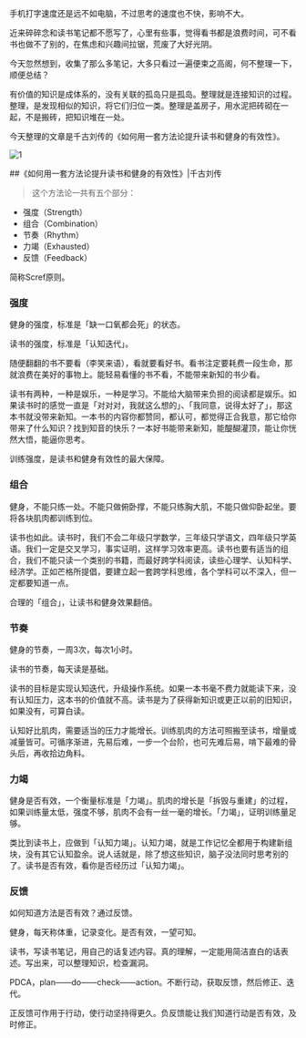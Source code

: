 手机打字速度还是远不如电脑，不过思考的速度也不快，影响不大。

近来碎碎念和读书笔记都不愿写了，心里有些事，觉得看书都是浪费时间，可不看书也做不了别的，在焦虑和兴趣间拉锯，荒废了大好光阴。

今天忽然想到，收集了那么多笔记，大多只看过一遍便束之高阁，何不整理一下，顺便总结？

有价值的知识是成体系的，没有关联的孤岛只是孤岛。整理就是连接知识的过程。整理，是发现相似的知识，将它们归位一类。整理是盖房子，用水泥把砖砌在一起，不是搬砖，把知识堆在一处。

今天整理的文章是千古刘传的《如何用一套方法论提升读书和健身的有效性》。


![1](http://upload-images.jianshu.io/upload_images/197369-de73019a63b02c79.jpg?imageMogr2/auto-orient/strip%7CimageView2/2/w/1240)

##《如何用一套方法论提升读书和健身的有效性》|千古刘传

> 这个方法论一共有五个部分：

-  强度（Strength）
- 组合（Combination）
- 节奏（Rhythm）
- 力竭（Exhausted）
- 反馈（Feedback）

简称Scref原则。

### 强度

健身的强度，标准是「缺一口氧都会死」的状态。

读书的强度，标准是「认知迭代」。

随便翻翻的书不要看（李笑来语），看就要看好书。看书注定要耗费一段生命，那就浪费在美好的事物上。能轻易看懂的书不看，不能带来新知的书少看。

读书有两种，一种是娱乐，一种是学习。不能给大脑带来负担的阅读都是娱乐。如果读书时的感觉一直是「对对对，我就这么想的」、「我同意，说得太好了」，那这本书就没带来新知。一本书的内容你都赞同，都认可，都觉得正合我意，那它给你带来了什么知识？找到知音的快乐？一本好书能带来新知，能醍醐灌顶，能让你恍然大悟，能逼你思考。

训练强度，是读书和健身有效性的最大保障。

### 组合

健身，不能只练一处。不能只做俯卧撑，不能只练胸大肌，不能只做仰卧起坐。要将各块肌肉都训练到位。

读书也如此。读书时，我们不会二年级只学数学，三年级只学语文，四年级只学英语。我们一定是交叉学习，事实证明，这样学习效率更高。读书也要有适当的组合，我们不能只读一个类别的书籍，而最好跨学科阅读，读些心理学、认知科学、经济学。正如芒格所提倡，要建立起一套跨学科思维，各个学科可以不深入，但一定都要知道一点。

合理的「组合」，让读书和健身效果翻倍。

### 节奏

健身的节奏，一周3次，每次1小时。

读书的节奏，每天读是基础。

读书的目标是实现认知迭代，升级操作系统。如果一本书毫不费力就能读下来，没有认知压力，这本书的价值就不高。读书是为了获得新知识或更正以前的旧知识，如果没有，可算白读。

认知好比肌肉，需要适当的压力才能增长。训练肌肉的方法可照搬至读书，增量或减量皆可。可循序渐进，先易后难，一步一个台阶，也可先难后易，啃下最难的骨头后，再收拾边角料。

### 力竭

健身是否有效，一个衡量标准是「力竭」。肌肉的增长是「拆毁与重建」的过程，如果训练量太低，强度不够，肌肉不会有一丝一毫的增长。「力竭」，证明训练量足够。

类比到读书上，应做到「认知力竭」。认知力竭，就是工作记忆全都用于构建新组块，没有其它认知盈余。说人话就是，除了想这些知识，脑子没法同时思考别的了。读书是否有效，看你是否经历过「认知力竭」。

### 反馈

如何知道方法是否有效？通过反馈。

健身，每天称体重，记录变化。是否有效，一望可知。

读书，写读书笔记，用自己的话复述内容。真的理解，一定能用简洁直白的话表述。写出来，可以整理知识，检查漏洞。

PDCA，plan——do——check——action。不断行动，获取反馈，然后修正、迭代。

正反馈可作用于行动，使行动坚持得更久。负反馈能让我们知道行动是否有效，及时修正。
